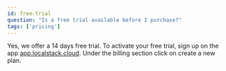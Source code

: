 ```yaml
---
id: free-trial
question: "Is a free trial available before I purchase?"
tags: ['pricing']
---
```



Yes, we offer a 14 days free trial. To activate your free trial, sign up on the app [app.localstack.cloud](https://app.localstack.cloud). Under the billing section click on create a new plan.